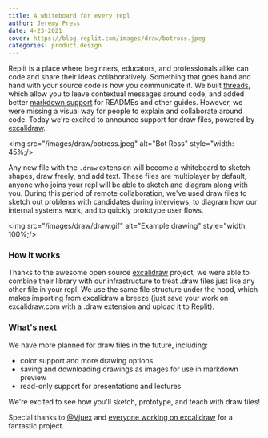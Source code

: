 ```yaml
---
title: A whiteboard for every repl
author: Jeremy Press
date: 4-23-2021
cover: https://blog.replit.com/images/draw/botross.jpeg
categories: product,design
---
```


Replit is a place where beginners, educators, and professionals alike can code and share their ideas collaboratively. Something that goes hand and hand with your source code is how you communicate it. We built [threads](https://blog.replit.com/threads), which allow you to leave contextual messages around code, and added better [markdown support](https://blog.replit.com/markdown-preview) for READMEs and other guides. However, we were missing a visual way for people to explain and collaborate around code. Today we're excited to announce support for draw files, powered by [excalidraw](https://excalidraw.com/).

<img src="/images/draw/botross.jpeg" alt="Bot Ross" style="width: 45%;/>


Any new file with the `.draw` extension will become a whiteboard to sketch shapes, draw freely, and add text. These files are multiplayer by default, anyone who joins your repl will be able to sketch and diagram along with you. During this period of remote collaboration, we've used draw files to sketch out problems with candidates during interviews, to diagram how our internal systems work, and to quickly prototype user flows.

<img src="/images/draw/draw.gif" alt="Example drawing" style="width: 100%;/>


 ### How it works
 Thanks to the awesome open source [excalidraw](https://github.com/excalidraw/excalidraw) project, we were able to combine their library with our infrastructure to treat .draw files just like any other file in your repl. We use the same file structure under the hood, which makes importing from excalidraw a breeze (just save your work on excalidraw.com with a .draw extension and upload it to Replit).

 ### What's next
 We have more planned for draw files in the future, including:
 - color support and more drawing options
 - saving and downloading drawings as images for use in markdown preview
 - read-only support for presentations and lectures


 We're excited to see how you'll sketch, prototype, and teach with draw files!

 Special thanks to [@Vjuex](https://twitter.com/Vjeux) and [everyone working on excalidraw](https://github.com/excalidraw/excalidraw/graphs/contributors) for a fantastic project.

